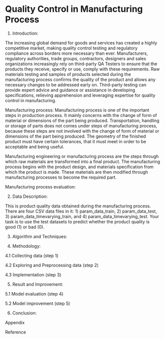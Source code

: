 # Quality Control in Manufacturing Process

1.	Introduction:

The increasing global demand for goods and services has created a highly competitive market, making quality control testing and regulatory compliance across borders more necessary than ever. Manufacturers, regulatory authorities, trade groups, contractors, designers and sales organizations increasingly rely on third-party QA Testers to ensure that the products they receive, specify or use, comply with these requirements. Raw materials testing and samples of products selected during the manufacturing process confirms the quality of the product and allows any necessary changes to be addressed early on. Third-party testing can provide expert advice and guidance or assistance in developing specifications, relieving apprehension and leveraging expertise for quality control in manufacturing.

Manufacturing process:
Manufacturing process is one of the important steps in production process. It mainly concerns with the change of form of material or dimensions of the part being produced. Transportation, handling or storage of parts does not comes under steps of manufacturing process, because these steps are not involved with the change of form of material or dimensions of the part being produced. The geometry of the finished product must have certain tolerances, that it must meet in order to be acceptable and being useful.

Manufacturing engineering or manufacturing process are the steps through which raw materials are transformed into a final product. The manufacturing process begins with the product design, and materials specification from which the product is made. These materials are then modified through manufacturing processes to become the required part.

Manufacturing process evaluation:


2.	Data Description:

This is product quality data obtained during the manufacturing process. There are four CSV data files in it: 1) param_data_train, 2) param_data_test, 3) param_data_timevarying_train, and 4) param_data_timevarying_test. Your task is to use the test datasets to predict whether the product quality is good (1) or bad (0).

3.	Algorithm and Techniques:

4.	Methodology:

4.1	Collecting data (step 1)

4.2	Exploring and Preprocessing data (step 2)

4.3	Implementation (step 3)

5.	Result and Improvement:

5.1	Model evaluation (step 4)

5.2	Model improvement (step 5)

6.	Conclusion:



Appendix

Reference

